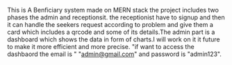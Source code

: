 This is A Benficiary system made on MERN stack the project includes two phases the admin and receptionsit. the receptionist have to signup and then it can handle the seekers request according to problem and give them a card which includes a qrcode and some of its details.The admin part is a dashboard which shows the data in form of charts.I will work on it it future to make it more efficient and more precise.
"if want to access the dashbaord the email is " "admin@gmail.com" and password is  "admin123".
